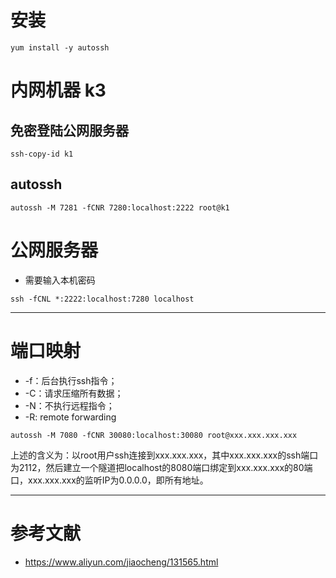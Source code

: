 # 安装
```
yum install -y autossh
```

# 内网机器 k3

## 免密登陆公网服务器
```
ssh-copy-id k1 
```

## autossh
```
autossh -M 7281 -fCNR 7280:localhost:2222 root@k1
```

# 公网服务器
- 需要输入本机密码
```
ssh -fCNL *:2222:localhost:7280 localhost
```

---

# 端口映射

* -f：后台执行ssh指令；
* -C：请求压缩所有数据；
* -N：不执行远程指令；
* -R: remote forwarding

```
autossh -M 7080 -fCNR 30080:localhost:30080 root@xxx.xxx.xxx.xxx
```

上述的含义为：以root用户ssh连接到xxx.xxx.xxx，其中xxx.xxx.xxx的ssh端口为2112，然后建立一个隧道把localhost的8080端口绑定到xxx.xxx.xxx的80端口，xxx.xxx.xxx的监听IP为0.0.0.0，即所有地址。

---

# 参考文献
- https://www.aliyun.com/jiaocheng/131565.html
